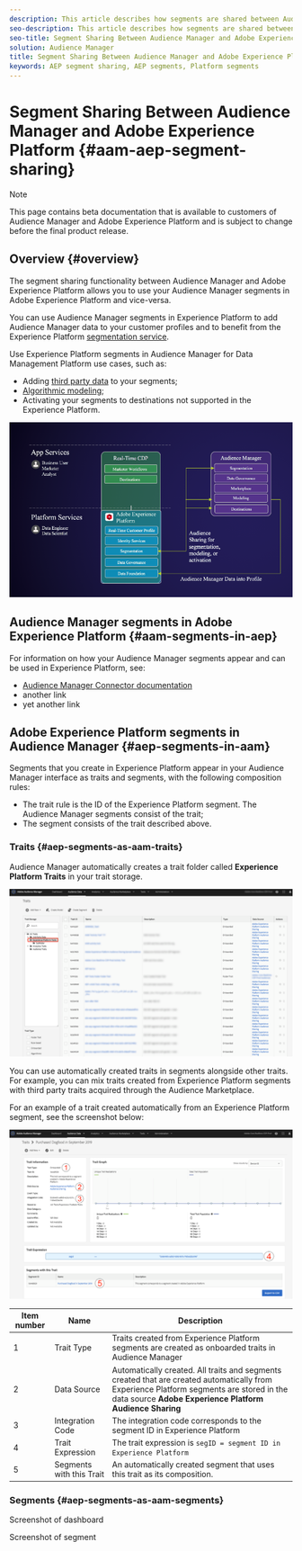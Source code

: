 ```yaml
---
description: This article describes how segments are shared between Audience Manager and Adobe Experience Platform.
seo-description: This article describes how segments are shared between Audience Manager and Adobe Experience Platform.
seo-title: Segment Sharing Between Audience Manager and Adobe Experience Platform
solution: Audience Manager
title: Segment Sharing Between Audience Manager and Adobe Experience Platform
keywords: AEP segment sharing, AEP segments, Platform segments
---
```


# Segment Sharing Between Audience Manager and Adobe Experience Platform {#aam-aep-segment-sharing}

>[!NOTE]
>
>This page contains beta documentation that is available to customers of Audience Manager and Adobe Experience Platform and is subject to change before the final product release.

## Overview {#overview}

The segment sharing functionality between Audience Manager and Adobe Experience Platform allows you to use your Audience Manager segments in Adobe Experience Platform and vice-versa.

You can use Audience Manager segments in Experience Platform to add Audience Manager data to your customer profiles and to benefit from the Experience Platform [segmentation service](https://www.adobe.io/apis/experienceplatform/home/profile-identity-segmentation/profile-identity-segmentation-services.html#!end-user/markdown/segmentation_overview/segmentation.md).

Use Experience Platform segments in Audience Manager for Data Management Platform use cases, such as:
* Adding [third party data](/help/using/overview/data-types-collected.md#third-party-data) to your segments;
* [Algorithmic modeling](/help/using/features/algorithmic-models/understanding-models.md);
* Activating your segments to destinations not supported in the Experience Platform.

![Use Cases](/help/using/integration/integration-aep/assets/aam-aep-usecases.png)

## Audience Manager segments in Adobe Experience Platform {#aam-segments-in-aep}

For information on how your Audience Manager segments appear and can be used in Experience Platform, see:

* [Audience Manager Connector documentation](https://www.adobe.io/apis/experienceplatform/home/data-ingestion/data-ingestion-services.html#!api-specification/markdown/narrative/technical_overview/acp_connectors_overview/audience_manager_connector.md)
* another link
* yet another link

## Adobe Experience Platform segments in Audience Manager {#aep-segments-in-aam}

Segments that you create in Experience Platform appear in your Audience Manager interface as traits and segments, with the following composition rules:
* The trait rule is the ID of the Experience Platform segment.
The Audience Manager segments consist of the trait;
* The segment consists of the trait described above. 

### Traits {#aep-segments-as-aam-traits}

Audience Manager automatically creates a trait folder called **Experience Platform Traits** in your trait storage.  

![Traits from Experience Platform dashboard](/help/using/integration/integration-aep/assets/aep-traits-dashboard.png)

You can use automatically created traits in segments alongside other traits. For example, you can mix traits created from Experience Platform segments with third party traits acquired through the Audience Marketplace.

For an example of a trait created automatically from an Experience Platform segment, see the screenshot below:

![Trait from Experience Platform](/help/using/integration/integration-aep/assets/aep-trait-numbered.png)


Item number | Name | Description
---------|----------|---------
 1 | Trait Type | Traits created from Experience Platform segments are created as onboarded traits in Audience Manager
 2 | Data Source | Automatically created. All traits and segments created that are created automatically from Experience Platform segments are stored in the data source **Adobe Experience Platform Audience Sharing** 
 3 | Integration Code | The integration code corresponds to the segment ID in Experience Platform
 4 | Trait Expression | The trait expression is `segID = segment ID in Experience Platform`
 5 | Segments with this Trait | An automatically created segment that uses this trait as its composition. 

### Segments {#aep-segments-as-aam-segments}

Screenshot of dashboard

Screenshot of segment
